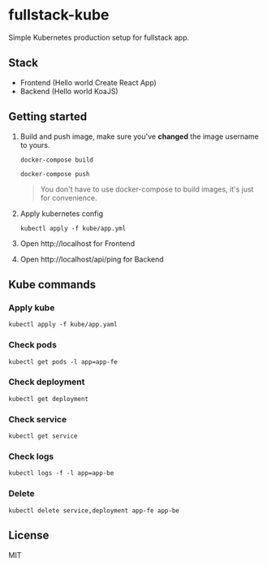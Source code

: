 # fullstack-kube

Simple Kubernetes production setup for fullstack app.

## Stack

- Frontend (Hello world Create React App)
- Backend (Hello world KoaJS)

## Getting started

1. Build and push image, make sure you've **changed** the image username to yours.

   ```
   docker-compose build
   ```

   ```
   docker-compose push
   ```

   > You don't have to use docker-compose to build images, it's just for convenience.

2. Apply kubernetes config

   ```
   kubectl apply -f kube/app.yml
   ```

3. Open http://localhost for Frontend

4. Open http://localhost/api/ping for Backend

## Kube commands

### Apply kube

```
kubectl apply -f kube/app.yaml
```

### Check pods

```
kubectl get pods -l app=app-fe
```

### Check deployment

```
kubectl get deployment
```

### Check service

```
kubectl get service
```

### Check logs

```
kubectl logs -f -l app=app-be
```

### Delete

```
kubectl delete service,deployment app-fe app-be
```

## License

MIT
